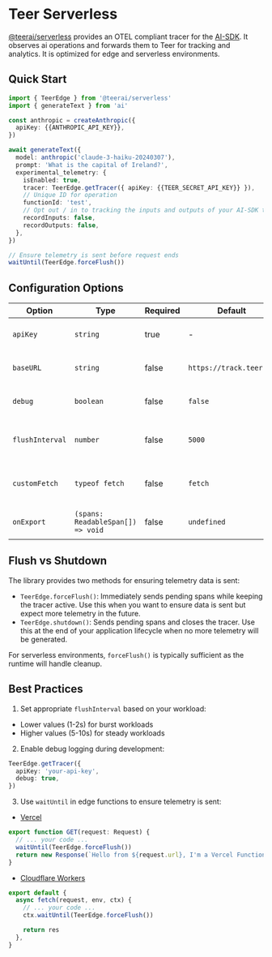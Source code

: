 # Teer Serverless

[@teerai/serverless](https://www.npmjs.com/package/@teerai/serverless) provides an OTEL compliant tracer for the [AI-SDK](https://www.npmjs.com/package/ai). It observes ai operations and forwards them to Teer for tracking and analytics. It is optimized for edge and serverless environments.

## Quick Start

```typescript
import { TeerEdge } from '@teerai/serverless'
import { generateText } from 'ai'

const anthropic = createAnthropic({
  apiKey: {{ANTHROPIC_API_KEY}},
})

await generateText({
  model: anthropic('claude-3-haiku-20240307'),
  prompt: 'What is the capital of Ireland?',
  experimental_telemetry: {
    isEnabled: true,
    tracer: TeerEdge.getTracer({ apiKey: {{TEER_SECRET_API_KEY}} }),
    // Unique ID for operation
    functionId: 'test',
    // Opt out / in to tracking the inputs and outputs of your AI-SDK traces
    recordInputs: false,
    recordOutputs: false,
  },
})

// Ensure telemetry is sent before request ends
waitUntil(TeerEdge.forceFlush())
```

## Configuration Options

| Option          | Type                              | Required | Default                 | Description                                          |
| --------------- | --------------------------------- | -------- | ----------------------- | ---------------------------------------------------- |
| `apiKey`        | `string`                          | true     | -                       | Authentication key for Teer backend                  |
| `baseURL`       | `string`                          | false    | `https://track.teer.ai` | Custom endpoint for telemetry data                   |
| `debug`         | `boolean`                         | false    | `false`                 | Enables detailed debug logging                       |
| `flushInterval` | `number`                          | false    | `5000`                  | Milliseconds between automatic flush attempts        |
| `customFetch`   | `typeof fetch`                    | false    | `fetch`                 | Custom fetch implementation for special environments |
| `onExport`      | `(spans: ReadableSpan[]) => void` | false    | `undefined`             | Hook called before spans are exported                |

## Flush vs Shutdown

The library provides two methods for ensuring telemetry data is sent:

- `TeerEdge.forceFlush()`: Immediately sends pending spans while keeping the tracer active. Use this when you want to ensure data is sent but expect more telemetry in the future.
- `TeerEdge.shutdown()`: Sends pending spans and closes the tracer. Use this at the end of your application lifecycle when no more telemetry will be generated.

For serverless environments, `forceFlush()` is typically sufficient as the runtime will handle cleanup.

## Best Practices

1. Set appropriate `flushInterval` based on your workload:

- Lower values (1-2s) for burst workloads
- Higher values (5-10s) for steady workloads

2. Enable debug logging during development:

```typescript
TeerEdge.getTracer({
  apiKey: 'your-api-key',
  debug: true,
})
```

3. Use `waitUntil` in edge functions to ensure telemetry is sent:

- [Vercel](https://vercel.com/docs/functions/functions-api-reference/vercel-functions-package#waituntil)

```typescript
export function GET(request: Request) {
  // ... your code ...
  waitUntil(TeerEdge.forceFlush())
  return new Response(`Hello from ${request.url}, I'm a Vercel Function!`)
}
```

- [Cloudflare Workers](https://developers.cloudflare.com/workers/runtime-apis/context/#waituntil)

```typescript
export default {
  async fetch(request, env, ctx) {
    // ... your code ...
    ctx.waitUntil(TeerEdge.forceFlush())

    return res
  },
}
```

